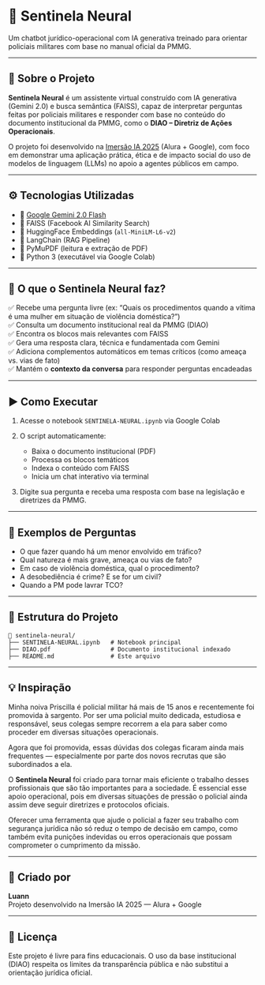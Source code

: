 # 🧠 Sentinela Neural

Um chatbot jurídico-operacional com IA generativa treinado para orientar policiais militares com base no manual oficial da PMMG.

---

## 📌 Sobre o Projeto

**Sentinela Neural** é um assistente virtual construído com IA generativa (Gemini 2.0) e busca semântica (FAISS), capaz de interpretar perguntas feitas por policiais militares e responder com base no conteúdo do documento institucional da PMMG, como o **DIAO – Diretriz de Ações Operacionais**.

O projeto foi desenvolvido na [Imersão IA 2025](https://www.alura.com.br) (Alura + Google), com foco em demonstrar uma aplicação prática, ética e de impacto social do uso de modelos de linguagem (LLMs) no apoio a agentes públicos em campo.

---

## ⚙️ Tecnologias Utilizadas

- 🤖 [Google Gemini 2.0 Flash](https://ai.google.dev/)
- 🔎 FAISS (Facebook AI Similarity Search)
- 🧠 HuggingFace Embeddings (`all-MiniLM-L6-v2`)
- 🧱 LangChain (RAG Pipeline)
- 📄 PyMuPDF (leitura e extração de PDF)
- 🐍 Python 3 (executável via Google Colab)

---

## 🚨 O que o Sentinela Neural faz?

✅ Recebe uma pergunta livre (ex: “Quais os procedimentos quando a vítima é uma mulher em situação de violência doméstica?”)  
✅ Consulta um documento institucional real da PMMG (DIAO)  
✅ Encontra os blocos mais relevantes com FAISS  
✅ Gera uma resposta clara, técnica e fundamentada com Gemini  
✅ Adiciona complementos automáticos em temas críticos (como ameaça vs. vias de fato)  
✅ Mantém o **contexto da conversa** para responder perguntas encadeadas

---

## ▶️ Como Executar

1. Acesse o notebook `SENTINELA-NEURAL.ipynb` via Google Colab  
2. O script automaticamente:
   - Baixa o documento institucional (PDF)
   - Processa os blocos temáticos
   - Indexa o conteúdo com FAISS
   - Inicia um chat interativo via terminal

3. Digite sua pergunta e receba uma resposta com base na legislação e diretrizes da PMMG.

---

## 🧪 Exemplos de Perguntas

- O que fazer quando há um menor envolvido em tráfico?
- Qual natureza é mais grave, ameaça ou vias de fato?
- Em caso de violência doméstica, qual o procedimento?
- A desobediência é crime? E se for um civil?
- Quando a PM pode lavrar TCO?

---

## 📂 Estrutura do Projeto

```
📁 sentinela-neural/
├── SENTINELA-NEURAL.ipynb   # Notebook principal
├── DIAO.pdf                 # Documento institucional indexado
├── README.md                # Este arquivo
```

---

## 💡 Inspiração

Minha noiva Priscilla é policial militar há mais de 15 anos e recentemente foi promovida à sargento. Por ser uma policial muito dedicada, estudiosa e responsável, seus colegas sempre recorrem a ela para saber como proceder em diversas situações operacionais.

Agora que foi promovida, essas dúvidas dos colegas ficaram ainda mais frequentes — especialmente por parte dos novos recrutas que são subordinados a ela.

O **Sentinela Neural** foi criado para tornar mais eficiente o trabalho desses profissionais que são tão importantes para a sociedade. É essencial esse apoio operacional, pois em diversas situações de pressão o policial ainda assim deve seguir diretrizes e protocolos oficiais.

Oferecer uma ferramenta que ajude o policial a fazer seu trabalho com segurança jurídica não só reduz o tempo de decisão em campo, como também evita punições indevidas ou erros operacionais que possam comprometer o cumprimento da missão.

---

## 🏁 Criado por

**Luann**  
Projeto desenvolvido na Imersão IA 2025 — Alura + Google

---

## 📜 Licença

Este projeto é livre para fins educacionais. O uso da base institucional (DIAO) respeita os limites da transparência pública e não substitui a orientação jurídica oficial.
